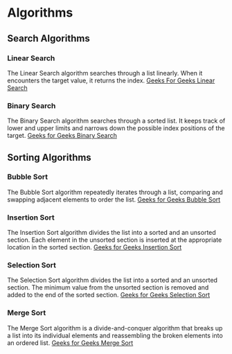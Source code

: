 <h1>Algorithms</h1>

<h2>Search Algorithms</h2>

<h3>Linear Search</h3>
The Linear Search algorithm searches through a list linearly. When it encounters the target value, it returns the index.
<a href="https://www.geeksforgeeks.org/linear-search/">Geeks For Geeks Linear Search</a>

<h3>Binary Search</h3>
The Binary Search algorithm searches through a sorted list. It keeps track of lower and upper limits and narrows down the possible index positions of the target.
<a href="https://www.geeksforgeeks.org/binary-search/">Geeks for Geeks Binary Search</a>

<h2>Sorting Algorithms</h2>

<h3>Bubble Sort</h3>
The Bubble Sort algorithm repeatedly iterates through a list, comparing and swapping adjacent elements to order the list.
<a href="https://www.geeksforgeeks.org/bubble-sort/">Geeks for Geeks Bubble Sort</a>

<h3>Insertion Sort</h3>
The Insertion Sort algorithm divides the list into a sorted and an unsorted section. Each element in the unsorted section is inserted at the appropriate location in the sorted section.
<a href="https://www.geeksforgeeks.org/insertion-sort/">Geeks for Geeks Insertion Sort</a>

<h3>Selection Sort</h3>
The Selection Sort algorithm divides the list into a sorted and an unsorted section. The minimum value from the unsorted section is removed and added to the end of the sorted section.
<a href="https://www.geeksforgeeks.org/selection-sort/">Geeks for Geeks Selection Sort</a>

<h3>Merge Sort</h3>
The Merge Sort algorithm is a divide-and-conquer algorithm that breaks up a list into its individual elements and reassembling the broken elements into an ordered list.
<a href="https://www.geeksforgeeks.org/merge-sort/">Geeks for Geeks Merge Sort</a>
